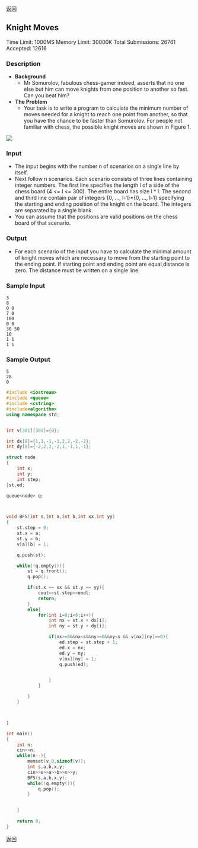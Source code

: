 ﻿[返回](https://github.com/superkunn/acmer)
## Knight Moves
Time Limit: 1000MS		Memory Limit: 30000K
Total Submissions: 26761		Accepted: 12616
### Description

* **Background**
  * Mr Somurolov, fabulous chess-gamer indeed, asserts that no one else but him can move knights from one position to another so fast. Can you beat him? 
* **The Problem** 
  * Your task is to write a program to calculate the minimum number of moves needed for a knight to reach one point from another, so that you have the chance to be faster than Somurolov. 
For people not familiar with chess, the possible knight moves are shown in Figure 1.

![](http://poj.org/images/1915_1.jpg)

### Input

* The input begins with the number n of scenarios on a single line by itself. 
* Next follow n scenarios. Each scenario consists of three lines containing integer numbers. The first line specifies the length l of a side of the chess board (4 <= l <= 300). The entire board has size l * l. The second and third line contain pair of integers {0, ..., l-1}*{0, ..., l-1} specifying the starting and ending position of the knight on the board. The integers are separated by a single blank. 
* You can assume that the positions are valid positions on the chess board of that scenario.

### Output

* For each scenario of the input you have to calculate the minimal amount of knight moves which are necessary to move from the starting point to the ending point. If starting point and ending point are equal,distance is zero. The distance must be written on a single line.

### Sample Input
```
3
8
0 0
7 0
100
0 0
30 50
10
1 1
1 1
```

### Sample Output
```
5
28
0
```
```c++
#include <iostream>
#include <queue>
#include <cstring>
#include<algorithm>
using namespace std;


int v[301][301]={0};

int dx[8]={1,1,-1,-1,2,2,-2,-2};
int dy[8]={-2,2,2,-2,1,-1,1,-1};

struct node
{
    int x;
    int y;
    int step;
}st,ed;

queue<node> q;



void BFS(int s,int a,int b,int xx,int yy)
{
    st.step = 0;
    st.x = a;
    st.y = b;
    v[a][b] = 1;

    q.push(st);

    while(!q.empty()){
        st = q.front();
        q.pop();

        if(st.x == xx && st.y == yy){
            cout<<st.step<<endl;
            return;
        }
        else{
            for(int i=0;i<8;i++){
                int nx = st.x + dx[i];
                int ny = st.y + dy[i];

                if(nx>=0&&nx<s&&ny>=0&&ny<s && v[nx][ny]==0){
                    ed.step = st.step + 1;
                    ed.x = nx;
                    ed.y = ny;
                    v[nx][ny] = 1;
                    q.push(ed);


                }
            }

        }
    }



}

int main()
{
    int n;
    cin>>n;
    while(n--){
        memset(v,0,sizeof(v));
        int s,a,b,x,y;
        cin>>s>>a>>b>>x>>y;
        BFS(s,a,b,x,y);
        while(!q.empty()){
            q.pop();
        }


    }
	
	return 0;
}
```
[返回](https://github.com/superkunn/acmer)